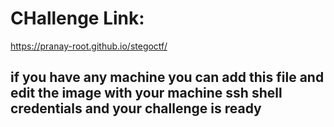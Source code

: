 # CHallenge Link:
  https://pranay-root.github.io/stegoctf/ 
## if you have any machine you can add this file and edit the image with your machine ssh shell credentials and your challenge is ready
